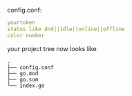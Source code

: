 config.conf:
```yaml
yourtoken
status like dnd||idle||online||offline
color number
```
your project tree now looks like
```console
.
├── config.conf
├── go.mod
├── go.sum
└── index.go

```
